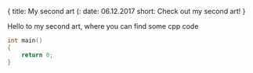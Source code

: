 {
title: My second art (:
date: 06.12.2017
short: Check out my second art!
}

Hello to my second art, where you can find some cpp code

```cpp
int main()
{
    return 0;
}
```
